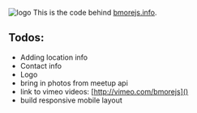 ![logo](https://github.com/jjulian/bmorejs.info/raw/master/static/images/bmorejs_mast.png)
This is the code behind [bmorejs.info]().

Todos:
---

* Adding location info
* Contact info
* Logo
* bring in photos from meetup api
* link to vimeo videos: [http://vimeo.com/bmorejs]()
* build responsive mobile layout
